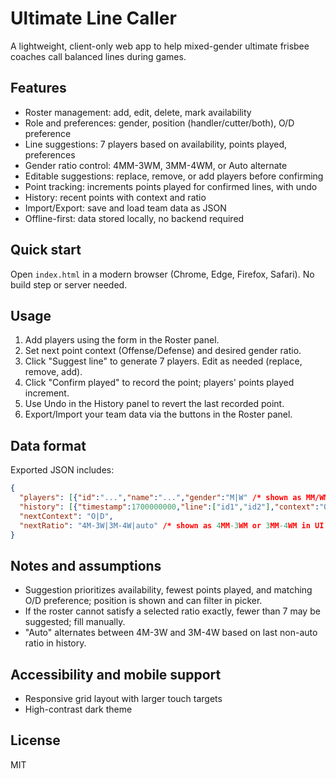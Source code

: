 # Ultimate Line Caller

A lightweight, client-only web app to help mixed-gender ultimate frisbee coaches call balanced lines during games.
## Features
- Roster management: add, edit, delete, mark availability
- Role and preferences: gender, position (handler/cutter/both), O/D preference
- Line suggestions: 7 players based on availability, points played, preferences
- Gender ratio control: 4MM-3WM, 3MM-4WM, or Auto alternate
- Editable suggestions: replace, remove, or add players before confirming
- Point tracking: increments points played for confirmed lines, with undo
- History: recent points with context and ratio
- Import/Export: save and load team data as JSON
- Offline-first: data stored locally, no backend required

## Quick start
Open `index.html` in a modern browser (Chrome, Edge, Firefox, Safari). No build step or server needed.

## Usage
1. Add players using the form in the Roster panel.
2. Set next point context (Offense/Defense) and desired gender ratio.
3. Click "Suggest line" to generate 7 players. Edit as needed (replace, remove, add).
4. Click "Confirm played" to record the point; players' points played increment.
5. Use Undo in the History panel to revert the last recorded point.
6. Export/Import your team data via the buttons in the Roster panel.

## Data format
Exported JSON includes:
```json
{
  "players": [{"id":"...","name":"...","gender":"M|W" /* shown as MM/WM in UI */,"position":"handler|cutter|both","pref":"O|D|either","available":true,"pointsPlayed":0}],
  "history": [{"timestamp":1700000000,"line":["id1","id2"],"context":"O|D","ratio":"4M-3W|3M-4W|auto"}],
  "nextContext": "O|D",
  "nextRatio": "4M-3W|3M-4W|auto" /* shown as 4MM-3WM or 3MM-4WM in UI */
}
```

## Notes and assumptions
- Suggestion prioritizes availability, fewest points played, and matching O/D preference; position is shown and can filter in picker.
- If the roster cannot satisfy a selected ratio exactly, fewer than 7 may be suggested; fill manually.
- "Auto" alternates between 4M-3W and 3M-4W based on last non-auto ratio in history.

## Accessibility and mobile support
- Responsive grid layout with larger touch targets
- High-contrast dark theme

## License
MIT
